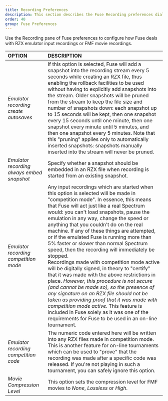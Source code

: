 ```yaml
---
title: Recording Preferences
description: This section describes the Fuse Recording preferences dialog.
order: 40
group: Fuse Preferences
---
```


Use the Recording pane of Fuse preferences to configure how Fuse deals with RZX emulator input recordings or FMF movie recordings.

OPTION | DESCRIPTION
:--- | :---
*Emulator recording create autosaves* | If this option is selected, Fuse will add a snapshot into the recording stream every 5 seconds while creating an RZX file, thus enabling the rollback facilities to be used without having to explicitly add snapshots into the stream. Older snapshots will be pruned from the stream to keep the file size and number of snapshots down: each snapshot up to 15 seconds will be kept, then one snapshot every 15 seconds until one minute, then one snapshot every minute until 5 minutes, and then one snapshot every 5 minutes. Note that this "pruning" applies only to automatically inserted snapshots: snapshots manually inserted into the stream will never be pruned.
*Emulator recording always embed snapshot* | Specify whether a snapshot should be embedded in an RZX file when recording is started from an existing snapshot.
*Emulator recording competition mode* | Any input recordings which are started when this option is selected will be made in "competition mode". In essence, this means that Fuse will act just like a real Spectrum would: you can't load snapshots, pause the emulation in any way, change the speed or anything that you couldn't do on the real machine. If any of these things are attempted, or if the emulated Fuse is running more than 5% faster or slower than normal Spectrum speed, then the recording will immediately be stopped.<br>Recordings made with competition mode active will be digitally signed, in theory to "certify" that it was made with the above restrictions in place. *However, this procedure is not secure (and cannot be made so), so the presence of any signature on an RZX file should not be taken as providing proof that it was made with competition mode active*. This feature is included in Fuse solely as it was one of the requirements for Fuse to be used in an on-line tournament.
*Emulator recording competition code* | The numeric code entered here will be written into any RZX files made in competition mode. This is another feature for on-line tournaments which can be used to "prove" that the recording was made after a specific code was released. If you're not playing in such a tournament, you can safely ignore this option.
*Movie Compression Level* | This option sets the compression level for FMF movies to *None*, *Lossless* or *High*.
